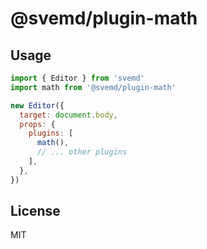# @svemd/plugin-math





## Usage

```js
import { Editor } from 'svemd'
import math from '@svemd/plugin-math'

new Editor({
  target: document.body,
  props: {
    plugins: [
      math(),
      // ... other plugins
    ],
  },
})
```

## License

MIT

